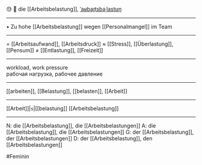 😓 🔴 die [[Arbeitsbelastung]], [ˈaʁbaɪ̯tsbəˌlastʊŋ](https://youglish.com/pronounce/Arbeitsbelastung/german)

---
•	Zu hohe [[Arbeitsbelastung]] wegen [[Personalmangel]] im Team

---
= [[Arbeitsaufwand]], [[Arbeitsdruck]]
≈ [[Stress]], [[Überlastung]], [[Pensum]]
≠ [[Entlastung]], [[Freizeit]]

---
workload, work pressure  
рабочая нагрузка, рабочее давление

---
[[arbeiten]], [[Belastung]], [[belasten]], [[Arbeit]]

---
[[Arbeit]]|`s`|[[belastung]]
[[Arbeitsbelastung]]


---
N: die [[Arbeitsbelastung]], die [[Arbeitsbelastungen]]
A: die [[Arbeitsbelastung]], die [[Arbeitsbelastungen]]
G: der [[Arbeitsbelastung]], der [[Arbeitsbelastungen]]
D: der [[Arbeitsbelastung]], den [[Arbeitsbelastungen]]

#Feminin 